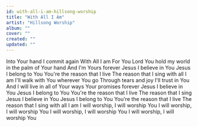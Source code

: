 ```yaml
---
id: with-all-i-am-hillsong-worship
title: "With All I Am"
artist: "Hillsong Worship"
album: ""
cover: ""
created: ""
updated: ""
---
```


Into Your hand I commit again
With All I am For You Lord
You hold my world in the palm of Your hand
And I'm Yours forever
Jesus I believe in You
Jesus I belong to You
You're the reason that I live
The reason that I sing with all I am
I'll walk with You wherever You go
Through tears and joy I'll trust in You
And I will live in all of Your ways
Your promises forever
Jesus I believe in You
Jesus I belong to You
You're the reason that I live
The reason that I sing
Jesus I believe in You
Jesus I belong to You
You're the reason that I live
The reason that I sing with all I am
I will worship, I will worship You
I will worship, I will worship You
I will worship, I will worship You
I will worship, I will worship You